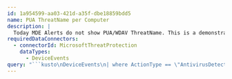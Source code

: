 ```yaml
---
id: 1a954599-aa03-421d-a35f-dbe18859bdd5
name: PUA ThreatName per Computer
description: |
  Today MDE Alerts do not show PUA/WDAV ThreatName. This is a demonstration of how to get, for example, PUA Threat Names.
requiredDataConnectors:
  - connectorId: MicrosoftThreatProtection
    dataTypes:
      - DeviceEvents
query: "```kusto\nDeviceEvents\n| where ActionType == \"AntivirusDetection\"\n| extend ParsedFields=parse_json(AdditionalFields)\n| where ParsedFields.ThreatName contains \"PUA\"\n| project DeviceName, FileName, SHA1 , ThreatName=tostring(ParsedFields.ThreatName),\n          WasRemediated=tobool(ParsedFields.WasRemediated),\n          WasExecutingWhileDetected=tobool(ParsedFields.WasExecutingWhileDetected), Timestamp \n```"
---
```


